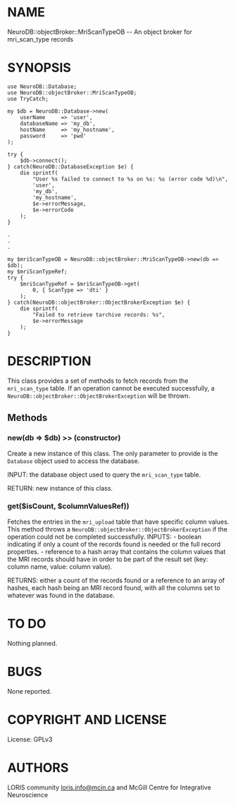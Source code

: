 # NAME

NeuroDB::objectBroker::MriScanTypeOB -- An object broker for mri\_scan\_type records

# SYNOPSIS

    use NeuroDB::Database;
    use NeuroDB::objectBroker::MriScanTypeOB;
    use TryCatch;

    my $db = NeuroDB::Database->new(
        userName     => 'user',
        databaseName => 'my_db',
        hostName     => 'my_hostname',
        password     => 'pwd'
    );

    try {
        $db->connect();
    } catch(NeuroDB::DatabaseException $e) {
        die sprintf(
            "User %s failed to connect to %s on %s: %s (error code %d)\n",
            'user',
            'my_db',
            'my_hostname',
            $e->errorMessage,
            $e->errorCode
        );
    }

    .
    .
    .

    my $mriScanTypeOB = NeuroDB::objectBroker::MriScanTypeOB->new(db => $db);
    my $mriScanTypeRef;
    try {
        $mriScanTypeRef = $mriScanTypeOB->get(
            0, { ScanType => 'dti' }
        );
    } catch(NeuroDB::objectBroker::ObjectBrokerException $e) {
        die sprintf(
            "Failed to retrieve tarchive records: %s",
            $e->errorMessage
        );
    }

# DESCRIPTION

This class provides a set of methods to fetch records from the `mri_scan_type`
table. If an operation cannot be executed successfully, a `NeuroDB::objectBroker::ObjectBrokerException`
will be thrown.

## Methods

### new(db => $db) >> (constructor)

Create a new instance of this class. The only parameter to provide is the
`Database` object used to access the database.

INPUT: the database object used to query the `mri_scan_type` table.

RETURN: new instance of this class.

### get($isCount, $columnValuesRef))
Fetches the entries in the `mri_upload` table that have specific column
values. This method throws a `NeuroDB::objectBroker::ObjectBrokerException`
if the operation could not be completed successfully.
INPUTS:
    - boolean indicating if only a count of the records found is needed
      or the full record properties.
    - reference to a hash array that contains the column values that the MRI records
      should have in order to be part of the result set (key: column name, value: column
      value).

RETURNS: either a count of the records found or a reference to an array of hashes, each 
         hash being an MRI record found, with all the columns set to whatever was found
         in the database.

# TO DO

Nothing planned.

# BUGS

None reported.

# COPYRIGHT AND LICENSE

License: GPLv3

# AUTHORS

LORIS community <loris.info@mcin.ca> and McGill Centre for Integrative
Neuroscience
